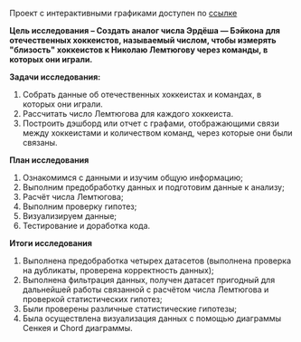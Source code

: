 Проект с интерактивными графиками доступен по [ссылке](https://nbviewer.org/github/VASILEV-SERGEI/pet_projects/blob/main/pet_project_hockey/pet_project_hockey.ipynb "Нажми для перехода")


**Цель исследования – Создать аналог числа Эрдёша — Бэйкона для отечественных хоккеистов, называемый числом, чтобы измерять "близость" хоккеистов к Николаю Лемтюгову через команды, в которых они играли.**

**Задачи исследования:**

   1. Собрать данные об отечественных хоккеистах и командах, в которых они играли.
   2. Рассчитать число Лемтюгова для каждого хоккеиста.
   3. Построить дэшборд или отчет с графами, отображающими связи между хоккеистами и количеством команд, через которые они были связаны.  

**План исследования**

   1. Ознакомимся с данными и изучим общую информацию;  
   2. Выполним предобработку данных и подготовим данные к анализу; 
   3. Расчёт числа Лемтюгова;
   4. Выполним проверку гипотез;
   5. Визуализируем данные;
   6. Тестирование и доработка кода.
      

**Итоги исследования**

1) Выполнена предобработка четырех датасетов (выполнена проверка на дубликаты, проверена корректность данных);    
2) Выполнена фильтрация данных, получен датасет пригодный для дальнейшей работы связанной с расчётом числа Лемтюгова и проверкой статистических гипотез;  
3) Были проверены различные статистические гипотезы;  
4) Была осуществлена визуализация данных с помощью диаграммы Сенкея и Chord диаграммы.
